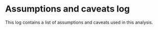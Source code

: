 # Assumptions and caveats log

This log contains a list of assumptions and caveats used in this analysis.
